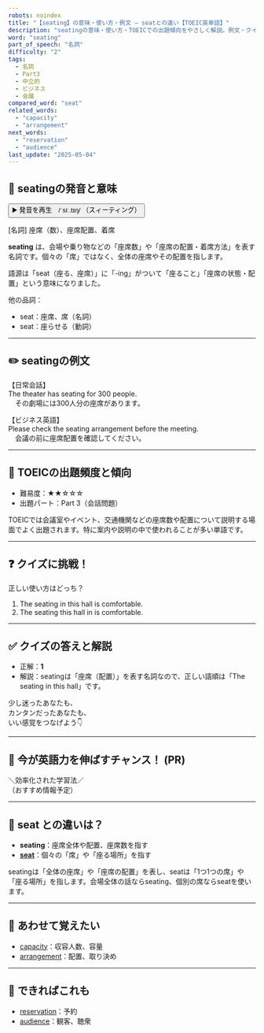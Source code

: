```yaml
---
robots: noindex
title: "【seating】の意味・使い方・例文 ― seatとの違い【TOEIC英単語】"
description: "seatingの意味・使い方・TOEICでの出題傾向をやさしく解説。例文・クイズ付きでseatとの違いもわかりやすく学べます。"
word: "seating"
part_of_speech: "名詞"
difficulty: "2"
tags:
  - 名詞
  - Part3
  - 中立的
  - ビジネス
  - 会議
compared_word: "seat"
related_words:
  - "capacity"
  - "arrangement"
next_words:
  - "reservation"
  - "audience"
last_update: "2025-05-04"
---
```


## 🔰 seatingの発音と意味

<button class="play-audio" onclick="playTTS('seating')">
  <span class="play-audio-main">
    ▶️ 発音を再生　/ˈsiː.tɪŋ/
  </span>
  <span class="play-audio-sub">
    （スィーティング）
  </span>
</button>

[名詞] 座席（数）、座席配置、着席

**seating** は、会場や乗り物などの「座席数」や「座席の配置・着席方法」を表す名詞です。個々の「席」ではなく、全体の座席やその配置を指します。

語源は「seat（座る、座席）」に「-ing」がついて「座ること」「座席の状態・配置」という意味になりました。

他の品詞：  
- seat：座席、席（名詞）
- seat：座らせる（動詞）

---

## ✏️ seatingの例文

【日常会話】  
The theater has seating for 300 people.  
　その劇場には300人分の座席があります。

【ビジネス英語】  
Please check the seating arrangement before the meeting.  
　会議の前に座席配置を確認してください。

---

## 🎯 TOEICの出題頻度と傾向

- 難易度：★★☆☆☆
- 出題パート：Part 3（会話問題）

TOEICでは会議室やイベント、交通機関などの座席数や配置について説明する場面でよく出題されます。特に案内や説明の中で使われることが多い単語です。

---

## ❓ クイズに挑戦！

正しい使い方はどっち？

1. The seating in this hall is comfortable.  
2. The seating this hall in is comfortable.

---

## ✅ クイズの答えと解説

- 正解：**1**
- 解説：seatingは「座席（配置）」を表す名詞なので、正しい語順は「The seating in this hall」です。

少し迷ったあなたも、  
カンタンだったあなたも、  
いい感覚をつなげよう👇️

---

## 🚀 今が英語力を伸ばすチャンス！ (PR)

<div class="info-center">
＼効率化された学習法／<br>  
（おすすめ情報予定）
</div>

---

## 🤔  seat との違いは？

- **seating**：座席全体や配置、座席数を指す
- **[seat](/word/seat/)**：個々の「席」や「座る場所」を指す

seatingは「全体の座席」や「座席の配置」を表し、seatは「1つ1つの席」や「座る場所」を指します。会場全体の話ならseating、個別の席ならseatを使います。

---

## 🧩 あわせて覚えたい

- [capacity](/word/capacity/)：収容人数、容量
- [arrangement](/word/arrangement/)：配置、取り決め

---

## 📖 できればこれも

- [reservation](/word/reservation/)：予約
- [audience](/word/audience/)：観客、聴衆

<!-- cvid: aid21_bid40 -->
